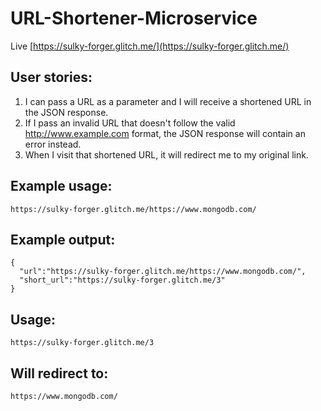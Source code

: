 # URL-Shortener-Microservice
Live [https://sulky-forger.glitch.me/](https://sulky-forger.glitch.me/)

## User stories:
1. I can pass a URL as a parameter and I will receive a shortened URL in the JSON response.
2. If I pass an invalid URL that doesn't follow the valid http://www.example.com format, the JSON response will contain an error instead.
3. When I visit that shortened URL, it will redirect me to my original link.

## Example usage:
`https://sulky-forger.glitch.me/https://www.mongodb.com/`  

## Example output:
```
{ 
  "url":"https://sulky-forger.glitch.me/https://www.mongodb.com/",  
  "short_url":"https://sulky-forger.glitch.me/3" 
}
```

## Usage:
`https://sulky-forger.glitch.me/3`

## Will redirect to:
`https://www.mongodb.com/`